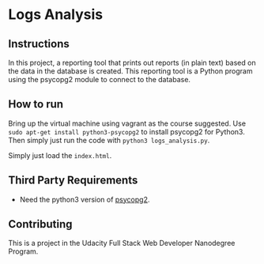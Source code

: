 # Logs Analysis

## Instructions

In this project, a reporting tool that prints out reports (in plain text) based on the data in the database is created. This reporting tool is a Python program using the psycopg2 module to connect to the database.


## How to run

Bring up the virtual machine using vagrant as the course suggested. Use `sudo apt-get install python3-psycopg2` to install psycopg2 for Python3. Then simply just run the code with `python3 logs_analysis.py`.

Simply just load the `index.html`.


## Third Party Requirements

- Need the python3 version of [psycopg2](https://github.com/psycopg/psycopg2).


## Contributing

This is a project in the Udacity Full Stack Web Developer Nanodegree Program.